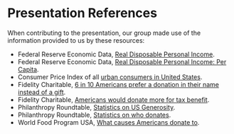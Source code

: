 # Presentation References

When contributing to the presentation, our group made use of the information provided to us by these resources:
- Federal Reserve Economic Data, [Real Disposable Personal Income](https://fred.stlouisfed.org/series/DSPIC96 "Market Analysis").
- Federal Reserve Economic Data, [Real Disposable Personal Income: Per Capita](https://fred.stlouisfed.org/series/A229RX0 "Market Analysis").
- Consumer Price Index of all [urban consumers in United States](https://www.statista.com/statistics/190974/unadjusted-consumer-price-index-of-all-urban-consumers-in-the-us-since-1992/ "Market Analysis").
- Fidelity Charitable, [6 in 10 Americans prefer a donation in their name instead of a gift](https://www.fidelitycharitable.org/about-us/news/six-in-ten-americans-prefer-donation-to-charity-instead-of-gift.html "Consumer Benefits").
- Fidelity Charitable, [Americans would donate more for tax benefit](https://www.fidelitycharitable.org/about-us/news/study-finds-64-percent-of-donors-want-to-give-more.html "Consumer Benefits").
- Philanthropy Roundtable, [Statistics on US Generosity](https://www.philanthropyroundtable.org/almanac/statistics-on-u-s-generosity/ "Market Analysis").
- Philanthropy Roundtable, [Statistics on who donates](https://www.philanthropyroundtable.org/almanac/who-gives-most-to-charity/#:~:text=People%20with%20means%2C%20as%20you,of%20available%20income%2C%20that%20is "Market Analysis").
- World Food Program USA, [What causes Americans donate to](https://www.wfpusa.org/articles/why-americans-donate-what-motivates-people-to-give-and-what-causes-do-they-give-to/ "Consumer Benedits").
